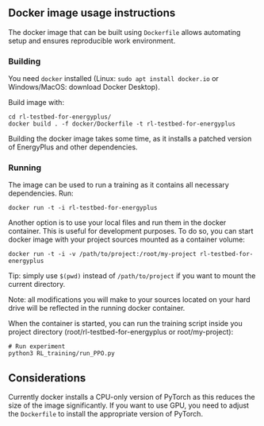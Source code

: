 ## Docker image usage instructions

The docker image that can be built using `Dockerfile` allows automating setup and ensures reproducible work environment.

### Building

You need `docker` installed (Linux: `sudo apt install docker.io` or Windows/MacOS: download Docker Desktop).

Build image with:

```shell
cd rl-testbed-for-energyplus/
docker build . -f docker/Dockerfile -t rl-testbed-for-energyplus
```
Building the docker image takes some time, as it installs a patched version of EnergyPlus and other dependencies.

### Running

The image can be used to run a training as it contains all necessary dependencies. Run:

```shell
docker run -t -i rl-testbed-for-energyplus
```

Another option is to use your local files and run them in the docker container. This is useful for
development purposes. To do so, you can start docker image with your project sources mounted as a container volume:

```shell
docker run -t -i -v /path/to/project:/root/my-project rl-testbed-for-energyplus
```

Tip: simply use `$(pwd)` instead of `/path/to/project` if you want to mount the current directory.

Note: all modifications you will make to your sources located on your hard drive will be reflected in the running 
docker container.

When the container is started, you can run the training script inside you project directory (root/rl-testbed-for-energyplus or root/my-project):

```shell
# Run experiment
python3 RL_training/run_PPO.py 
```

## Considerations
Currently docker installs a CPU-only version of PyTorch as this reduces the size of the image significantly. If you want to use GPU, you need to adjust the `Dockerfile` to install the appropriate version of PyTorch.
